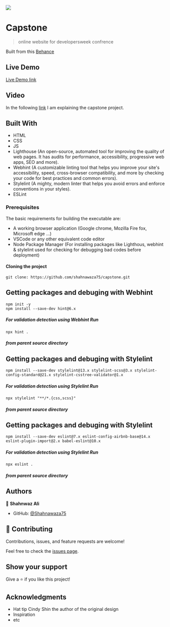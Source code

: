 ![](https://img.shields.io/badge/Microverse-blueviolet)

# Capstone

> online website for developersweek confrence

Built from this [Behance](https://www.behance.net/gallery/29845175/CC-Global-Summit-2015)

## Live Demo

[Live Demo link](https://shahnawaza75.github.io/capstone/)

## Video

In the following [link](https://www.loom.com/share/345b67d04e1a4d748a80a9739e4fa760) I am explaining the capstone project.

## Built With

- HTML
- CSS
- JS
- Lighthouse (An open-source, automated tool for improving the quality of web pages. It has audits for performance, accessibility, progressive web apps, SEO and more).
- Webhint (A customizable linting tool that helps you improve your site's accessibility, speed, cross-browser compatibility, and more by checking your code for best practices and common errors).
- Stylelint (A mighty, modern linter that helps you avoid errors and enforce conventions in your styles).
- ESLint

### Prerequisites

The basic requirements for building the executable are:

- A working browser application (Google chrome, Mozilla Fire fox, Microsoft edge ...)
- VSCode or any other equivalent code editor
- Node Package Manager (For installing packages like Lighthous, webhint & stylelint used for checking for debugging bad codes before deployment)

#### Cloning the project

```
git clone: https://github.com/shahnawaza75/capstone.git
```

## Getting packages and debuging with Webhint

```
npm init -y
npm install --save-dev hint@6.x
```

##### For validation detection using Webhint Run

```
npx hint .
```

##### from parent source directory

## Getting packages and debuging with Stylelint

```
npm install --save-dev stylelint@13.x stylelint-scss@3.x stylelint-config-standard@21.x stylelint-csstree-validator@1.x
```

##### For validation detection using Stylelint Run

```
npx stylelint "**/*.{css,scss}"
```

##### from parent source directory

## Getting packages and debuging with Stylelint

```
npm install --save-dev eslint@7.x eslint-config-airbnb-base@14.x eslint-plugin-import@2.x babel-eslint@10.x
```

##### For validation detection using Stylelint Run

```
npx eslint .
```

##### from parent source directory

## Authors

👤 **Shahnwaz Ali**

- GitHub: [@Shahnawaza75](https://github.com/shahnawaza75/)

## 🤝 Contributing

Contributions, issues, and feature requests are welcome!

Feel free to check the [issues page](../../issues/).

## Show your support

Give a ⭐️ if you like this project!

## Acknowledgments

- Hat tip Cindy Shin the author of the original design
- Inspiration
- etc
